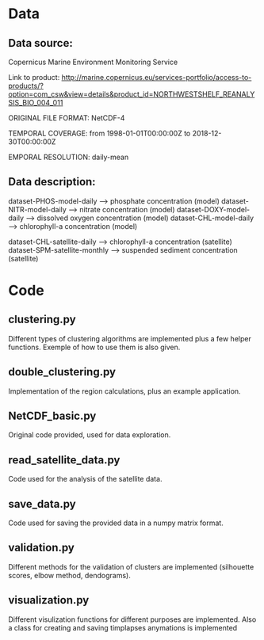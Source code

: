 # Data

## Data source:
Copernicus Marine Environment Monitoring Service

Link to product:
http://marine.copernicus.eu/services-portfolio/access-to-products/?option=com_csw&view=details&product_id=NORTHWESTSHELF_REANALYSIS_BIO_004_011

ORIGINAL FILE FORMAT:	NetCDF-4

TEMPORAL COVERAGE:	from 1998-01-01T00:00:00Z to 2018-12-30T00:00:00Z

EMPORAL RESOLUTION:	daily-mean

## Data description:
dataset-PHOS-model-daily --> phosphate concentration (model)
dataset-NITR-model-daily --> nitrate concentration (model)
dataset-DOXY-model-daily --> dissolved oxygen concentration (model)
dataset-CHL-model-daily --> chlorophyll-a concentration (model)

dataset-CHL-satellite-daily --> chlorophyll-a concentration (satellite)
dataset-SPM-satellite-monthly --> suspended sediment concentration (satellite)


# Code
## clustering.py
Different types of clustering algorithms are implemented plus a few helper functions.
Exemple of how to use them is also given.

## double_clustering.py
Implementation of the region calculations, plus an example application.

## NetCDF_basic.py
Original code provided, used for data exploration.

## read_satellite_data.py
Code used for the analysis of the satellite data.

## save_data.py
Code used for saving the provided data in a numpy matrix format.

## validation.py
Different methods for the validation of clusters are implemented (silhouette scores, elbow method, dendograms).

## visualization.py
Different visulization functions for different purposes are implemented.
Also a class for creating and saving timplapses anymations is implemented
